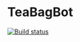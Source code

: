 # TeaBagBot

[![Build status](https://ci.appveyor.com/api/projects/status/5ag50dn4yg1scadx?svg=true)](https://ci.appveyor.com/project/Krendeled/teabagbot)

